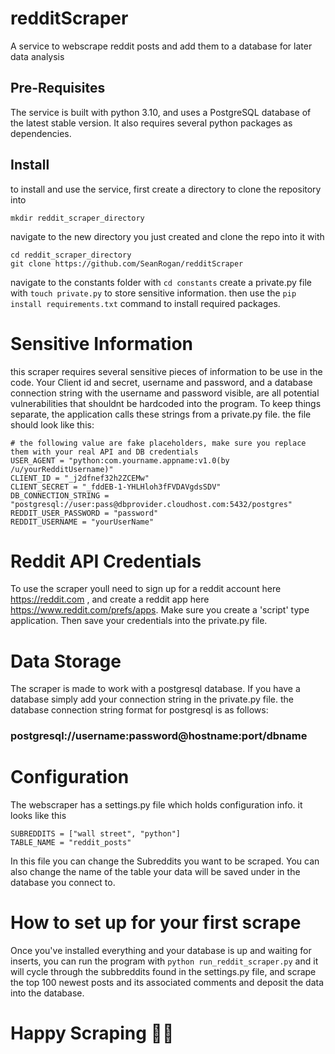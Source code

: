 # redditScraper
A service to webscrape reddit posts and add them to a database for later data analysis

## Pre-Requisites
The service is built with python 3.10, and uses a PostgreSQL database of the latest stable version.
It also requires several python packages as dependencies.
## Install
to install and use the service, first create a directory to clone the repository into
```
mkdir reddit_scraper_directory
```
navigate to the new directory you just created and clone the repo into it with 
```
cd reddit_scraper_directory
git clone https://github.com/SeanRogan/redditScraper
```
navigate to the constants folder with ```cd constants```
create a private.py file with ```touch private.py``` to store sensitive information. 
then use the ```pip install requirements.txt``` command to install required packages.

# Sensitive Information
this scraper requires several sensitive pieces of information to be use in the code. 
Your Client id and secret, username and password, and a database connection string 
with the username and password visible, are all potential vulnerabilities that shouldnt be hardcoded into the program. 
To keep things separate, the application calls these strings from a private.py file. the file should look like this:
```
# the following value are fake placeholders, make sure you replace them with your real API and DB credentials
USER_AGENT = "python:com.yourname.appname:v1.0(by /u/yourRedditUsername)"
CLIENT_ID = "_j2dfnef32h2ZCEMw"
CLIENT_SECRET = "_fddEB-1-YHLHloh3fFVDAVgdsSDV"
DB_CONNECTION_STRING = "postgresql://user:pass@dbprovider.cloudhost.com:5432/postgres"
REDDIT_USER_PASSWORD = "password"
REDDIT_USERNAME = "yourUserName"
```
# Reddit API Credentials
To use the scraper youll need to sign up for a reddit account here https://reddit.com , and create a reddit app here https://www.reddit.com/prefs/apps. Make sure you create a 'script' type application. Then save your credentials into the private.py file.
# Data Storage
The scraper is made to work with a postgresql database. If you have a database simply add your connection string in the private.py file. the database connection string format for postgresql is as follows:  
### postgresql://username:password@hostname:port/dbname 

# Configuration
The webscraper has a settings.py file which holds configuration info. it looks like this 
```
SUBREDDITS = ["wall street", "python"]
TABLE_NAME = "reddit_posts"
```
In this file you can change the Subreddits you want to be scraped. You can also change the name of the table your data will be saved under in the database you connect to. 

# How to set up for your first scrape
Once you've installed everything and your database is up and waiting for inserts, you can run the program with ```python run_reddit_scraper.py``` and it will cycle through the subbreddits found in the settings.py file, and scrape the top 100 newest posts and its associated comments and deposit the data into the database. 
# Happy Scraping 🎅🏻

